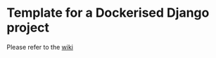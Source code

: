 # Template for a Dockerised Django project
Please refer to the [wiki](https://github.com/a-shine/dockerised-django-template/wiki)
